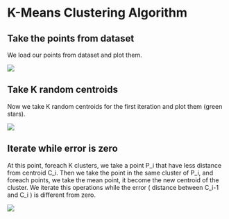 # K-Means Clustering Algorithm

## Take the points from dataset

We load our points from dataset and plot them.

<img src="https://mubaris.com/static/output_3_1-4c6211a1b91ae3ee4db8398827c7b1bd-6d179.png"/>

## Take K random centroids

Now we take K random centroids for the first iteration and plot them (green stars).

<img src="https://mubaris.com/static/output_6_1-f56d3eb34d9f5af08e06e39f2b66b234-6d179.png"/>

## Iterate while error is zero

At this point, foreach K clusters, we take a point P_i that have less distance from centroid C_i. Then we take the point in the same cluster of P_i, and foreach points, we take the mean point, it become the new centroid of the cluster. We iterate this operations while the error ( distance between C_i-1 and C_i ) is different from zero.

<img src="https://mubaris.com/static/output_8_1-22829fe4b686e2e588529dd6a8df75b6-6d179.png"/>

